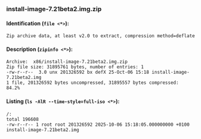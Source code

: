 ### install-image-7.21beta2.img.zip
#### Identification (`file <*>`):
```
Zip archive data, at least v2.0 to extract, compression method=deflate
```
#### Description (`zipinfo <*>`):
```
Archive:  x86/install-image-7.21beta2.img.zip
Zip file size: 31895761 bytes, number of entries: 1
-rw-r--r--  3.0 unx 201326592 bx defX 25-Oct-06 15:18 install-image-7.21beta2.img
1 file, 201326592 bytes uncompressed, 31895557 bytes compressed:  84.2%
```
#### Listing (`ls -AlR --time-style=full-iso <*>`):
```
/:
total 196608
-rw-r--r-- 1 root root 201326592 2025-10-06 15:18:05.000000000 +0100 install-image-7.21beta2.img
```

